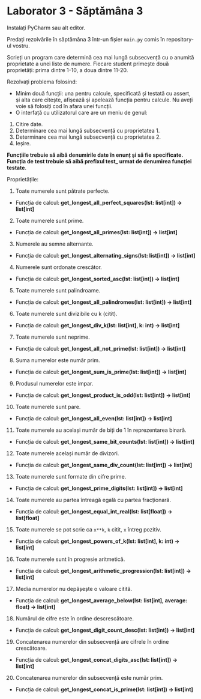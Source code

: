 # Laborator 3 - Săptămâna 3

Instalați PyCharm sau alt editor.

Predați rezolvările în săptămâna 3 într-un fișier `main.py` comis în repository-ul vostru.

Scrieți un program care determină cea mai lungă subsecvență cu o anumită proprietate a unei liste de numere. Fiecare student primește două proprietăți: prima dintre 1-10, a doua dintre 11-20.

Rezolvați problema folosind: 
-	Minim două funcții: una pentru calcule, specificată și testată cu assert, și alta care citește, afișează și apelează funcția pentru calcule. Nu aveți voie să folosiți cod în afara unei funcții.  
-	O interfață cu utilizatorul care are un meniu de genul:
1. Citire date.
2. Determinare cea mai lungă subsecvență cu proprietatea 1.
3. Determinare cea mai lungă subsecvență cu proprietatea 2.
4. Ieșire.

**Funcțiile trebuie să aibă denumirile date în enunț și să fie specificate. Funcția de test trebuie să aibă prefixul test_ urmat de denumirea funcției testate**. 

Proprietățile:

1. Toate numerele sunt pătrate perfecte.
  - Funcția de calcul: **get_longest_all_perfect_squares(lst: list[int]) -> list[int]**
2. Toate numerele sunt prime.
  - Funcția de calcul: **get_longest_all_primes(lst: list[int]) -> list[int]**
3. Numerele au semne alternante.
  - Funcția de calcul: **get_longest_alternating_signs(lst: list[int]) -> list[int]**
4. Numerele sunt ordonate crescător.
  - Funcția de calcul: **get_longest_sorted_asc(lst: list[int]) -> list[int]**
5. Toate numerele sunt palindroame.
  - Funcția de calcul: **get_longest_all_palindromes(lst: list[int]) -> list[int]**
6. Toate numerele sunt divizibile cu k (citit).
  - Funcția de calcul: **get_longest_div_k(lst: list[int], k: int) -> list[int]**
7. Toate numerele sunt neprime.
  - Funcția de calcul: **get_longest_all_not_prime(lst: list[int]) -> list[int]**
8. Suma numerelor este număr prim.
  - Funcția de calcul: **get_longest_sum_is_prime(lst: list[int]) -> list[int]**
9. Produsul numerelor este impar.
  - Funcția de calcul: **get_longest_product_is_odd(lst: list[int]) -> list[int]**
10.	Toate numerele sunt pare.
  - Funcția de calcul: **get_longest_all_even(lst: list[int]) -> list[int]**
11.	Toate numerele au același număr de biți de 1 în reprezentarea binară.
  - Funcția de calcul: **get_longest_same_bit_counts(lst: list[int]) -> list[int]**
12.	Toate numerele același număr de divizori.
  - Funcția de calcul: **get_longest_same_div_count(lst: list[int]) -> list[int]**
13.	Toate numerele sunt formate din cifre prime.
  - Funcția de calcul: **get_longest_prime_digits(lst: list[int]) -> list[int]**
14.	Toate numerele au partea întreagă egală cu partea fracționară.
  - Funcția de calcul: **get_longest_equal_int_real(lst: list[float]) -> list[float]**
15.	Toate numerele se pot scrie ca `x**k`, `k` citit, `x` întreg pozitiv.
  - Funcția de calcul: **get_longest_powers_of_k(lst: list[int], k: int) -> list[int]**
16.	Toate numerele sunt în progresie aritmetică.
  - Funcția de calcul: **get_longest_arithmetic_progression(lst: list[int]) -> list[int]**
17.	Media numerelor nu depășește o valoare citită.
  - Funcția de calcul: **get_longest_average_below(lst: list[int], average: float) -> list[int]**
18.	Numărul de cifre este în ordine descrescătoare.
  - Funcția de calcul: **get_longest_digit_count_desc(lst: list[int]) -> list[int]**
19.	Concatenarea numerelor din subsecvență are cifrele în ordine crescătoare.
  - Funcția de calcul: **get_longest_concat_digits_asc(lst: list[int]) -> list[int]**
20.	Concatenarea numerelor din subsecvență este număr prim.
  - Funcția de calcul: **get_longest_concat_is_prime(lst: list[int]) -> list[int]**
